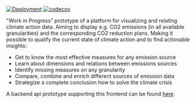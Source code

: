 [![Deployment](https://github.com/nottmey/climate-platform-ui/actions/workflows/deploy.yml/badge.svg)](https://github.com/nottmey/climate-platform-ui/actions/workflows/deploy.yml)
[![codecov](https://codecov.io/gh/nottmey/climate-platform-ui/graph/badge.svg?token=2EQFHSQVQM)](https://codecov.io/gh/nottmey/climate-platform-ui)

"Work in Progress" prototype of a platform for visualizing and relating climate action data. Aiming to display e.g.
CO2 emissions (in all available granularities) and the corresponding CO2 reduction plans. Making it possible to
qualify the current state of climate action and to find actionable insights:

- Get to know the most effective measures for any emission source
- Learn about dimensions and relations between emissions sources
- Identify missing measures on any granularity
- Compare, combine and enrich different sources of emission data
- Strategize a complete conclusion how to solve the climate crisis

A backend api prototype supporting this frontend can be found [here](https://github.com/nottmey/climate-platform-api).
